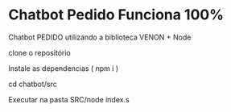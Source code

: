 # Chatbot Pedido Funciona 100%

Chatbot PEDIDO utilizando a biblioteca VENON + Node

clone o repositório

Instale as dependencias ( npm i )

cd chatbot/src

Executar na pasta SRC/node index.s

